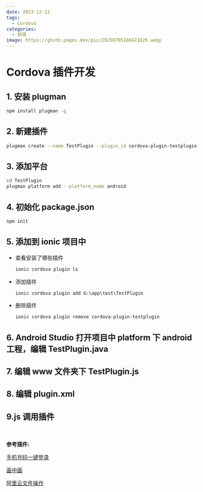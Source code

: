 ```yaml
---
date: 2023-12-12
tags:
  - Cordova
categories:
  - 前端
image: https://ghcdn.pages.dev/pic/20250705160421825.webp
---
```


# Cordova 插件开发

## 1. 安装 plugman

```sh
npm install plugman -g
```

## 2. 新建插件

```sh
plugman create --name TestPlugin --plugin_id cordova-plugin-testplugin --plugin_version 1.0.0
```

## 3. 添加平台

```sh
cd TestPlugin
plugman platform add --platform_name android
```

## 4. 初始化 package.json

```sh
npm init
```

## 5. 添加到 ionic 项目中

- 查看安装了哪些插件

  ```sh
  ionic cordova plugin ls
  ```

- 添加插件

  ```sh
  ionic cordova plugin add G:\app\test\TestPlugin
  ```

- 删除插件

  ```sh
  ionic cordova plugin remove cordova-plugin-testplugin
  ```

## 6. Android Studio 打开项目中 platform 下 android 工程，编辑 TestPlugin.java

## 7. 编辑 www 文件夹下 TestPlugin.js

## 8. 编辑 plugin.xml

## 9.js 调用插件

<br/>

**参考插件:**

[手机号码一键登录](https://github.com/lounai-chen/cordova-plugin-mobile-login)

[画中画](https://github.com/lounai-chen/cordova-plugin-floating-window)

[阿里云文件操作](https://github.com/lounai-chen/cordova-plugins-aliyunOSSupload)
